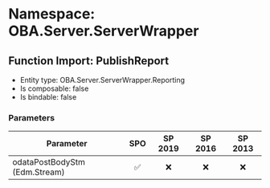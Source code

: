# Namespace: OBA.Server.ServerWrapper

## Function Import: PublishReport

- Entity type: OBA.Server.ServerWrapper.Reporting
- Is composable: false
- Is bindable: false

### Parameters

Parameter | SPO | SP 2019 | SP 2016 | SP 2013
----------|:---:|:-------:|:-------:|:-------:
odataPostBodyStm (Edm.Stream) | ✅ | ❌ | ❌ | ❌